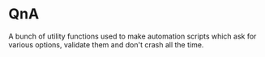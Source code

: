 # QnA

A bunch of utility functions used to make automation scripts which ask for various options, validate them and don't crash all the time.